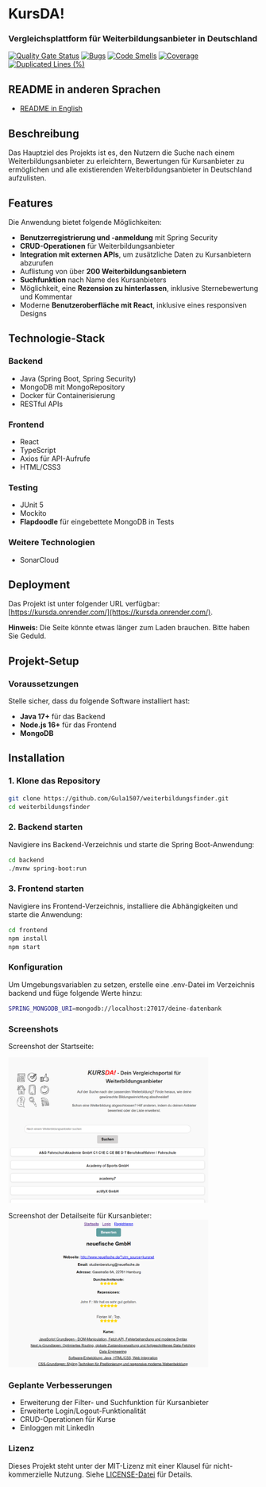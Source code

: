 # KursDA!
### Vergleichsplattform für Weiterbildungsanbieter in Deutschland
[![Quality Gate Status](https://sonarcloud.io/api/project_badges/measure?project=gula1507_weiterbildungsfinder-backend&metric=alert_status)](https://sonarcloud.io/summary/new_code?id=gula1507_weiterbildungsfinder-backend) [![Bugs](https://sonarcloud.io/api/project_badges/measure?project=gula1507_weiterbildungsfinder-backend&metric=bugs)](https://sonarcloud.io/summary/new_code?id=gula1507_weiterbildungsfinder-backend) [![Code Smells](https://sonarcloud.io/api/project_badges/measure?project=gula1507_weiterbildungsfinder-backend&metric=code_smells)](https://sonarcloud.io/summary/new_code?id=gula1507_weiterbildungsfinder-backend) [![Coverage](https://sonarcloud.io/api/project_badges/measure?project=gula1507_weiterbildungsfinder-backend&metric=coverage)](https://sonarcloud.io/summary/new_code?id=gula1507_weiterbildungsfinder-backend) [![Duplicated Lines (%)](https://sonarcloud.io/api/project_badges/measure?project=gula1507_weiterbildungsfinder-backend&metric=duplicated_lines_density)](https://sonarcloud.io/summary/new_code?id=gula1507_weiterbildungsfinder-backend)

## README in anderen Sprachen
- [README in English](README.md)

## Beschreibung

Das Hauptziel des Projekts ist es, den Nutzern die Suche nach einem Weiterbildungsanbieter zu erleichtern, Bewertungen für Kursanbieter zu ermöglichen und alle existierenden Weiterbildungsanbieter in Deutschland aufzulisten.

## Features

Die Anwendung bietet folgende Möglichkeiten:
- **Benutzerregistrierung und -anmeldung** mit Spring Security
- **CRUD-Operationen** für Weiterbildungsanbieter
- **Integration mit externen APIs**, um zusätzliche Daten zu Kursanbietern abzurufen
- Auflistung von über **200 Weiterbildungsanbietern**
- **Suchfunktion** nach Name des Kursanbieters
- Möglichkeit, eine **Rezension zu hinterlassen**, inklusive Sternebewertung und Kommentar
- Moderne **Benutzeroberfläche mit React**, inklusive eines responsiven Designs

## Technologie-Stack

### Backend
- Java (Spring Boot, Spring Security)
- MongoDB mit MongoRepository
- Docker für Containerisierung
- RESTful APIs

### Frontend
- React
- TypeScript
- Axios für API-Aufrufe
- HTML/CSS3

### Testing
- JUnit 5
- Mockito
- **Flapdoodle** für eingebettete MongoDB in Tests

### Weitere Technologien
- SonarCloud

## Deployment

Das Projekt ist unter folgender URL verfügbar: [https://kursda.onrender.com/](https://kursda.onrender.com/).

**Hinweis:** Die Seite könnte etwas länger zum Laden brauchen. Bitte haben Sie Geduld.

## Projekt-Setup

### Voraussetzungen
Stelle sicher, dass du folgende Software installiert hast:
- **Java 17+** für das Backend
- **Node.js 16+** für das Frontend
- **MongoDB**

## Installation

### 1. Klone das Repository
```bash
git clone https://github.com/Gula1507/weiterbildungsfinder.git
cd weiterbildungsfinder
```

### 2. Backend starten
Navigiere ins Backend-Verzeichnis und starte die Spring Boot-Anwendung:

```bash
cd backend
./mvnw spring-boot:run
```

### 3. Frontend starten
Navigiere ins Frontend-Verzeichnis, installiere die Abhängigkeiten und starte die Anwendung:

```bash
cd frontend
npm install
npm start
```
### Konfiguration
Um Umgebungsvariablen zu setzen, erstelle eine .env-Datei im Verzeichnis backend und füge folgende Werte hinzu:

```bash
SPRING_MONGODB_URI=mongodb://localhost:27017/deine-datenbank
```



### Screenshots
Screenshot der Startseite:

<img src="frontend/public/images/screenshot2.png" alt="Dashboard screenshot"  style="max-width:80%; height: auto;">


Screenshot der Detailseite für Kursanbieter:
<img src="frontend/public/images/screenshot1.png" alt="Course provider screenshot" style="max-width:80%; height: auto;">

### Geplante Verbesserungen
- Erweiterung der Filter- und Suchfunktion für Kursanbieter
- Erweiterte Login/Logout-Funktionalität
- CRUD-Operationen für Kurse
- Einloggen mit LinkedIn

### Lizenz
Dieses Projekt steht unter der MIT-Lizenz mit einer Klausel für nicht-kommerzielle Nutzung. Siehe [LICENSE-Datei](./LICENSE) für Details.
